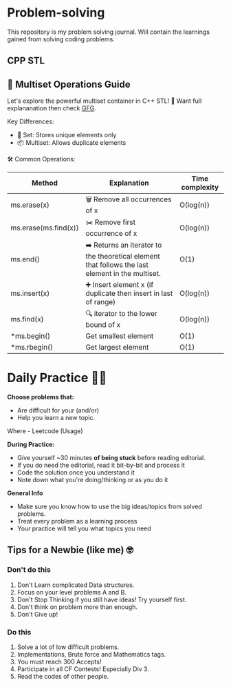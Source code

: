 # Problem-solving

This repository is my problem solving journal. Will contain the learnings gained from solving coding problems.

## CPP STL
    
## 🔄 Multiset Operations Guide

Let's explore the powerful multiset container in C++ STL! 🚀 Want full explananation then check [GFG](https://www.geeksforgeeks.org/multiset-in-cpp-stl/).

Key Differences:

- 🎯 Set: Stores unique elements only
- 📦 Multiset: Allows duplicate elements

🛠️ Common Operations:

| Method | Explanation | Time complexity | 
| --- | --- | --- |
| ms.erase(x) | 🗑️ Remove all occurrences of x | O(log(n)) |
| ms.erase(ms.find(x)) | ✂️ Remove first occurrence of x | O(log(n)) |
| ms.end() | ➡️ Returns an iterator to the theoretical element that follows the last element in the multiset. | O(1) |
| ms.insert(x) | ➕ Insert element x (if duplicate then insert in last of range) | O(log(n)) |
| ms.find(x) | 🔍 iterator to the lower bound of x | O(log(n)) |
| *ms.begin() | Get smallest element | O(1) |
| *ms.rbegin() | Get largest element | O(1) |


# Daily Practice 💪🏽

**Choose problems that:**
- Are difficult for your (and/or)
- Help you learn a new topic.

Where - Leetcode (Usage)

**During Practice:**
- Give yourself ~30 minutes **of being stuck** before reading editorial.
- If you do need the editorial, read it bit-by-bit and process it
- Code the solution once you understand it
- Note down what you're doing/thinking or as you do it

**General Info**
- Make sure you know how to use the big ideas/topics from solved problems.
- Treat every problem as a learning process
- Your practice will tell you what topics you need

## Tips for a Newbie (like me) 🤓

### Don't do this
1. Don't Learn complicated Data structures.
2. Focus on your level problems A and B.
3. Don't Stop Thinking if you still have ideas! Try yourself first.
4. Don't think on problem more than enough.
5. Don't Give up!

### Do this
1. Solve a lot of low difficult problems.
2. Implementations, Brute force and Mathematics tags.
3. You must reach 300 Accepts!
4. Participate in all CF Contests! Especially Div 3.
5. Read the codes of other people.
